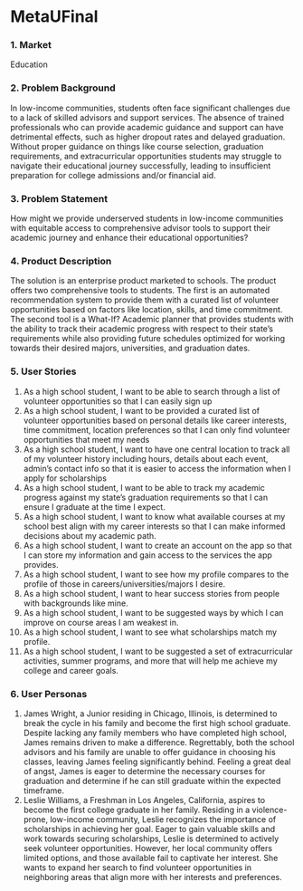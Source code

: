 # MetaUFinal

### 1. Market
Education
### 2. Problem Background
In low-income communities, students often face significant challenges due to a lack of skilled advisors and support services. The absence of trained professionals who can provide academic guidance and support can have detrimental effects, such as higher dropout rates and delayed graduation. Without proper guidance on things like course selection, graduation requirements, and extracurricular opportunities students may struggle to navigate their educational journey successfully, leading to insufficient preparation for college admissions and/or financial aid.

### 3. Problem Statement
How might we provide underserved students in low-income communities with equitable access to comprehensive advisor tools to support their academic journey and enhance their educational opportunities?

### 4. Product Description
The solution is an enterprise product marketed to schools. The product offers two comprehensive tools to students. The first is an automated recommendation system to provide them with a curated list of volunteer opportunities based on factors like location, skills, and time commitment. The second tool is a What-If? Academic planner that provides students with the ability to track their academic progress with respect to their state’s requirements while also providing future schedules optimized for working towards their desired majors, universities, and graduation dates.

### 5. User Stories
1. As a high school student, I want to be able to search through a list of volunteer opportunities so that I can easily sign up
2. As a high school student, I want to be provided a curated list of volunteer opportunities based on personal details like career interests, time commitment, location preferences so that I can only find volunteer opportunities that meet my needs
3. As a high school student, I want to have one central location to track all of my volunteer history including hours, details about each event, admin’s contact info so that it is easier to access the information when I apply for scholarships
4. As a high school student, I want to be able to track my academic progress against my state’s graduation requirements so that I can ensure I graduate at the time I expect.
5. As a high school student, I want to know what available courses at my school best align with my career interests so that I can make informed decisions about my academic path.
6. As a high school student, I want to create an account on the app so that I can store my information and gain access to the services the app provides.
7. As a high school student, I want to see how my profile compares to the profile of those in careers/universities/majors I desire.
8. As a high school student, I want to hear success stories from people with backgrounds like mine.
9. As a high school student, I want to be suggested ways by which I can improve on course areas I am weakest in.
10. As a high school student, I want to see what scholarships match my profile.
11. As a high school student, I want to be suggested a set of extracurricular activities, summer programs, and more that will help me achieve my college and career goals.

### 6. User Personas
1. James Wright, a Junior residing in Chicago, Illinois, is determined to break the cycle in his family and become the first high school graduate. Despite lacking any family members who have completed high school, James remains driven to make a difference. Regrettably, both the school advisors and his family are unable to offer guidance in choosing his classes, leaving James feeling significantly behind. Feeling a great deal of angst, James is eager to determine the necessary courses for graduation and determine if he can still graduate within the expected timeframe.
2. Leslie Williams, a Freshman in Los Angeles, California, aspires to become the first college graduate in her family. Residing in a violence-prone, low-income community, Leslie recognizes the importance of scholarships in achieving her goal. Eager to gain valuable skills and work towards securing scholarships, Leslie is determined to actively seek volunteer opportunities. However, her local community offers limited options, and those available fail to captivate her interest. She wants to expand her search to find volunteer opportunities in neighboring areas that align more with her interests and preferences.
